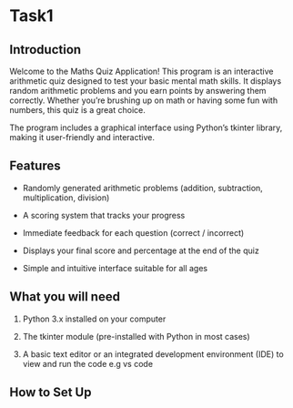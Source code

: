 # Task1

## Introduction

Welcome to the Maths Quiz Application! This program is an interactive arithmetic quiz designed to test your basic mental math skills. It displays random arithmetic problems and you earn points by answering them correctly. Whether you’re brushing up on math or having some fun with numbers, this quiz is a great choice.

The program includes a graphical interface using Python’s tkinter library, making it user-friendly and interactive.

## Features

- Randomly generated arithmetic problems (addition, subtraction, multiplication, division)

- A scoring system that tracks your progress

- Immediate feedback for each question (correct / incorrect)

- Displays your final score and percentage at the end of the quiz

- Simple and intuitive interface suitable for all ages

## What you will need

1. Python 3.x installed on your computer

2. The tkinter module (pre-installed with Python in most cases)

3. A basic text editor or an integrated development environment (IDE) to view and run the code e.g vs code

## How to Set Up